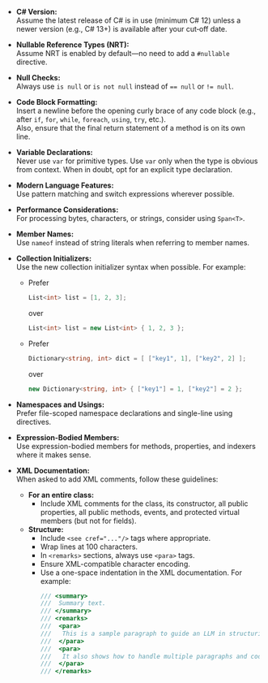 ﻿- **C# Version:**  
  Assume the latest release of C# is in use (minimum C# 12) unless a newer version (e.g., C# 13+) is available after your cut‐off date.

- **Nullable Reference Types (NRT):**  
  Assume NRT is enabled by default—no need to add a `#nullable` directive.

- **Null Checks:**  
  Always use `is null` or `is not null` instead of `== null` or `!= null`.

- **Code Block Formatting:**  
  Insert a newline before the opening curly brace of any code block (e.g., after `if`, `for`, `while`, `foreach`, `using`, `try`, etc.).  
  Also, ensure that the final return statement of a method is on its own line.

- **Variable Declarations:**  
  Never use `var` for primitive types. Use `var` only when the type is obvious from context. When in doubt, opt for an explicit type declaration.

- **Modern Language Features:**  
  Use pattern matching and switch expressions wherever possible.

- **Performance Considerations:**  
  For processing bytes, characters, or strings, consider using `Span<T>`.

- **Member Names:**  
  Use `nameof` instead of string literals when referring to member names.

- **Collection Initializers:**  
  Use the new collection initializer syntax when possible. For example:  
  - Prefer  
    ```csharp
    List<int> list = [1, 2, 3];
    ```  
    over  
    ```csharp
    List<int> list = new List<int> { 1, 2, 3 };
    ```  
  - Prefer  
    ```csharp
    Dictionary<string, int> dict = [ ["key1", 1], ["key2", 2] ];
    ```  
    over  
    ```csharp
    new Dictionary<string, int> { ["key1"] = 1, ["key2"] = 2 };
    ```

- **Namespaces and Usings:**  
  Prefer file-scoped namespace declarations and single-line using directives.

- **Expression-Bodied Members:**  
  Use expression-bodied members for methods, properties, and indexers where it makes sense.

- **XML Documentation:**  
  When asked to add XML comments, follow these guidelines:
  - **For an entire class:**  
    - Include XML comments for the class, its constructor, all public properties, all public methods, events, and protected virtual members (but not for fields).
  - **Structure:**  
    - Include `<see cref="..."/>` tags where appropriate.
    - Wrap lines at 100 characters.
    - In `<remarks>` sections, always use `<para>` tags.
    - Ensure XML-compatible character encoding.
    - Use a one-space indentation in the XML documentation. For example:
      ```csharp
      /// <summary>
      ///  Summary text.
      /// </summary>
      /// <remarks>
      ///  <para>
      ///   This is a sample paragraph to guide an LLM in structuring doc tags.
      ///  </para>
      ///  <para>
      ///   It also shows how to handle multiple paragraphs and code listings.
      ///  </para>
      /// </remarks>
      ```
